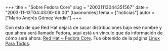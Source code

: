 +++
title = "Sobre Fedora Core"
slug = "20031113044351567"
date = "2003-11-13T04:43:00-06:00"
[taxonomies]
tema = ["noticias"]
autor = ["Mario Andrés Gómez Verdín"]
+++

Con esto de que Red Hat dejará de sacar distribuciones bajo ese nombre y
que ahora será llamado Fedora, aqui está un vínculo que da información
de cómo será ahora: [Red Hat \~ Fedora
Core](http://www.linuxparatodos.net/emagazine/modules.php?name=News&file=article&sid=2982).
Fue obtenido de la página [Linux Para
Todos](http://www.linuxparatodos.com).
